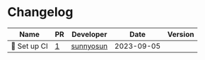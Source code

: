 # Changelog

<!-- prettier-ignore -->
Name | PR | Developer | Date | Version
--- | --- | --- | --- | ---
👷 Set up CI | [1](https://github.com/laminlabs/cellxgene-census-lamin/pull/1) | [sunnyosun](https://github.com/sunnyosun) | 2023-09-05 |
